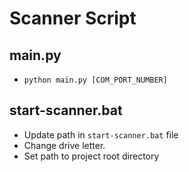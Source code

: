 # Scanner Script

## main.py
- `python main.py [COM_PORT_NUMBER]`

## start-scanner.bat
- Update path in `start-scanner.bat` file
- Change drive letter.
- Set path to project root directory
